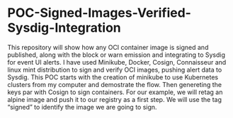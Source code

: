 # POC-Signed-Images-Verified-Sysdig-Integration
This repository will show how any OCI container image is signed and published, along with the block or warn emission and integrating to Sysdig for event UI alerts.
I have used Minikube, Docker, Cosign, Connaisseur and linux mint distribution to sign and verify OCI images, pushing alert data to Sysdig.
This POC starts with the creation of minikube to use Kubernetes clusters from my computer and demostrate the flow.
Then genereting the keys par with Cosign to sign containers.
For our example, we will retag an alpine image and push it to our registry as a first step. We will use the tag “signed” to identify the image we are going to sign.

